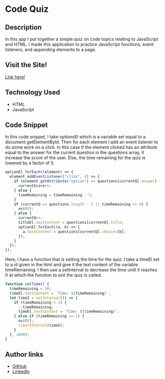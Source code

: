# Code Quiz

## Description
In this app I put together a simple quiz on code topics relating to JavaScript and HTML. I made this application to practice JavaScript functions, event listeners, and appending elements to a page.

## Visit the Site!
[Link here!](https://mattjgatsby.github.io/code-quiz/)

## Technology Used
* HTML
* JavaScript

## Code Snippet

In this code snippet, I take optionsEl which is a variable set equal to a document.getElementById. Then for each element I add an event listener to do some work on a click. In this case if the element clicked has an attribute equal to the answer for the current question in the questions array, it increase the score of the user. Else, the time remaining for the quiz is lowered by a factor of 5. 

```JavaScript 
optionEl.forEach((element) => {
  element.addEventListener("click", () => {
    if (element.getAttribute("option") == questions[currentQ].answer) {
      currentScore++;
    } else {
      timeRemaining = timeRemaining - 5;
    }
    if (currentQ == questions.length - 1 || timeRemaining <= 0) {
      exit();
    } else {
      currentQ++;
      titleEl.textContent = questions[currentQ].title;
      optionEl.forEach((a, b) => {
        a.textContent = questions[currentQ].choices[b];
      });
    }
  });
});
```
Here, I have a function that is setting the time for the quiz. I take a timeEl set to a id given in the html and give it the text content of the variable timeRemaining. I then use a setInterval to decrease the time until it reaches 0 at which the function to exit the quiz is called.

```JavaScript
function setTime() {
  timeRemaining = 20;
  timeEl.textContent = `Time: ${timeRemaining}`;
  let timeI = setInterval(() => {
    if (timeRemaining > 1) {
      --timeRemaining;
      timeEl.textContent = `Time: ${timeRemaining}`;
    } else if (timeRemaining <= 1) {
      exit();
      clearInterval(timeI);
    }
  }, 1000);
}
```

## Author links
* [GitHub](https://github.com/mattjgatsby)
* [LinkedIn](https://www.linkedin.com/in/matthew-gatsby-1a1521250/)